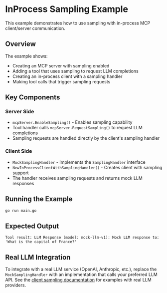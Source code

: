 # InProcess Sampling Example

This example demonstrates how to use sampling with in-process MCP client/server communication.

## Overview

The example shows:
- Creating an MCP server with sampling enabled
- Adding a tool that uses sampling to request LLM completions
- Creating an in-process client with a sampling handler
- Making tool calls that trigger sampling requests

## Key Components

### Server Side
- `mcpServer.EnableSampling()` - Enables sampling capability
- Tool handler calls `mcpServer.RequestSampling()` to request LLM completions
- Sampling requests are handled directly by the client's sampling handler

### Client Side
- `MockSamplingHandler` - Implements the `SamplingHandler` interface
- `NewInProcessClientWithSamplingHandler()` - Creates client with sampling support
- The handler receives sampling requests and returns mock LLM responses

## Running the Example

```bash
go run main.go
```

## Expected Output

```
Tool result: LLM Response (model: mock-llm-v1): Mock LLM response to: 'What is the capital of France?'
```

## Real LLM Integration

To integrate with a real LLM service (OpenAI, Anthropic, etc.), replace the `MockSamplingHandler` with an implementation that calls your preferred LLM API. See the [client sampling documentation](https://mcp-go.dev/clients/advanced-sampling) for examples with real LLM providers.